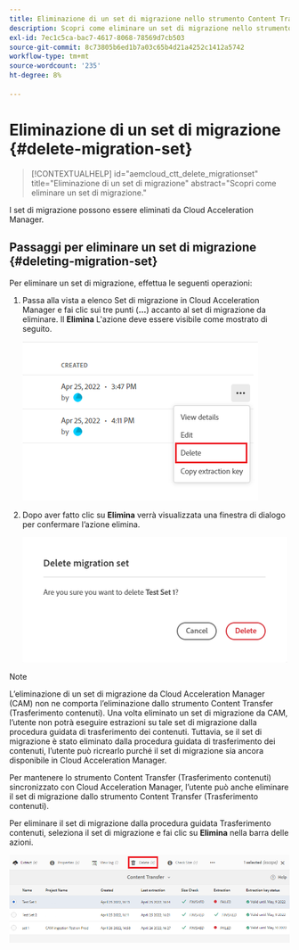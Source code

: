 ```yaml
---
title: Eliminazione di un set di migrazione nello strumento Content Transfer
description: Scopri come eliminare un set di migrazione nello strumento Content Transfer (Trasferimento contenuti).
exl-id: 7ec1c5ca-bac7-4617-8068-78569d7cb503
source-git-commit: 8c73805b6ed1b7a03c65b4d21a4252c1412a5742
workflow-type: tm+mt
source-wordcount: '235'
ht-degree: 8%

---
```


# Eliminazione di un set di migrazione {#delete-migration-set}

>[!CONTEXTUALHELP]
>id="aemcloud_ctt_delete_migrationset"
>title="Eliminazione di un set di migrazione"
>abstract="Scopri come eliminare un set di migrazione."

I set di migrazione possono essere eliminati da Cloud Acceleration Manager.

## Passaggi per eliminare un set di migrazione {#deleting-migration-set}

Per eliminare un set di migrazione, effettua le seguenti operazioni:

1. Passa alla vista a elenco Set di migrazione in Cloud Acceleration Manager e fai clic sui tre punti (**...**) accanto al set di migrazione da eliminare. Il **Elimina** L&#39;azione deve essere visibile come mostrato di seguito.

   ![immagine](/help/journey-migration/content-transfer-tool/assets-ctt/migration-delete1.png)

1. Dopo aver fatto clic su **Elimina** verrà visualizzata una finestra di dialogo per confermare l’azione elimina.

   ![immagine](/help/journey-migration/content-transfer-tool/assets-ctt/migration-delete2.png)

>[!NOTE]
>
>L’eliminazione di un set di migrazione da Cloud Acceleration Manager (CAM) non ne comporta l’eliminazione dallo strumento Content Transfer (Trasferimento contenuti). Una volta eliminato un set di migrazione da CAM, l’utente non potrà eseguire estrazioni su tale set di migrazione dalla procedura guidata di trasferimento dei contenuti. Tuttavia, se il set di migrazione è stato eliminato dalla procedura guidata di trasferimento dei contenuti, l’utente può ricrearlo purché il set di migrazione sia ancora disponibile in Cloud Acceleration Manager.
>
>Per mantenere lo strumento Content Transfer (Trasferimento contenuti) sincronizzato con Cloud Acceleration Manager, l’utente può anche eliminare il set di migrazione dallo strumento Content Transfer (Trasferimento contenuti).

Per eliminare il set di migrazione dalla procedura guidata Trasferimento contenuti, seleziona il set di migrazione e fai clic su **Elimina** nella barra delle azioni.

![immagine](/help/journey-migration/content-transfer-tool/assets-ctt/cttcam27.png)
